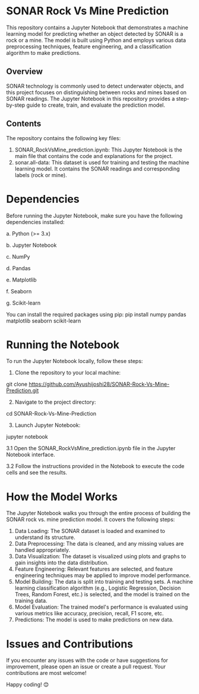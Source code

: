 # SONAR Rock Vs Mine Prediction
This repository contains a Jupyter Notebook that demonstrates a machine learning model for predicting whether an object detected by SONAR is a rock or a mine. The model is built using Python and employs various data preprocessing techniques, feature engineering, and a classification algorithm to make predictions.

## Overview
SONAR technology is commonly used to detect underwater objects, and this project focuses on distinguishing between rocks and mines based on SONAR readings. The Jupyter Notebook in this repository provides a step-by-step guide to create, train, and evaluate the prediction model.

## Contents
The repository contains the following key files:

1. SONAR_RockVsMine_prediction.ipynb: This Jupyter Notebook is the main file that contains the code and explanations for the project.
2. sonar.all-data: This dataset is used for training and testing the machine learning model. It contains the SONAR readings and corresponding labels (rock or mine).

# Dependencies
Before running the Jupyter Notebook, make sure you have the following dependencies installed:

a. Python (>= 3.x)

b. Jupyter Notebook

c. NumPy

d. Pandas

e. Matplotlib

f. Seaborn

g. Scikit-learn


You can install the required packages using pip:
pip install numpy pandas matplotlib seaborn scikit-learn

# Running the Notebook
To run the Jupyter Notebook locally, follow these steps:

1. Clone the repository to your local machine:

git clone https://github.com/Ayushijoshi28/SONAR-Rock-Vs-Mine-Prediction.git

2. Navigate to the project directory:

cd SONAR-Rock-Vs-Mine-Prediction

3. Launch Jupyter Notebook:

jupyter notebook

3.1 Open the SONAR_RockVsMine_prediction.ipynb file in the Jupyter Notebook interface.

3.2 Follow the instructions provided in the Notebook to execute the code cells and see the results.

# How the Model Works
The Jupyter Notebook walks you through the entire process of building the SONAR rock vs. mine prediction model. It covers the following steps:

1. Data Loading: The SONAR dataset is loaded and examined to understand its structure.
2. Data Preprocessing: The data is cleaned, and any missing values are handled appropriately.
3. Data Visualization: The dataset is visualized using plots and graphs to gain insights into the data distribution.
4. Feature Engineering: Relevant features are selected, and feature engineering techniques may be applied to improve model performance.
5. Model Building: The data is split into training and testing sets. A machine learning classification algorithm (e.g., Logistic Regression, Decision Trees, Random Forest, etc.) is selected, and the model is trained on the training data.
6. Model Evaluation: The trained model's performance is evaluated using various metrics like accuracy, precision, recall, F1 score, etc.
7. Predictions: The model is used to make predictions on new data.

# Issues and Contributions
If you encounter any issues with the code or have suggestions for improvement, please open an issue or create a pull request. Your contributions are most welcome!

Happy coding! 😊
